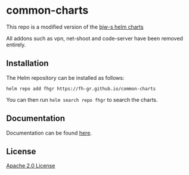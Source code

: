 # common-charts

This repo is a modified version of the [bjw-s helm charts](https://github.com/bjw-s/helm-charts)

All addons such as vpn, net-shoot and code-server have been removed entirely.

## Installation

The Helm repository can be installed as follows:

```console
helm repo add fhgr https://fh-gr.github.io/common-charts
```

You can then run `helm search repo fhgr` to search the charts.

## Documentation

Documentation can be found [here](https://fh-gr.github.io/common-charts/docs/).

## License

[Apache 2.0 License](./LICENSE)
